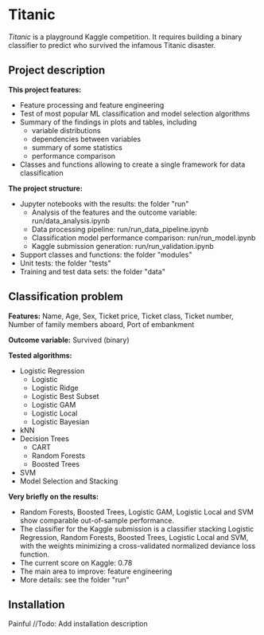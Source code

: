 # Titanic
*Titanic* is a playground Kaggle competition. It requires building a binary classifier to predict who survived the infamous Titanic disaster.


## Project description
**This project features:**
- Feature processing and feature engineering
- Test of most popular ML classification and model selection algorithms
- Summary of the findings in plots and tables, including
    + variable distributions
    + dependencies between variables
    + summary of some statistics
    + performance comparison
- Classes and functions allowing to create a single framework for data classification

**The project structure:**
- Jupyter notebooks with the results: the folder "run"
    + Analysis of the features and the outcome variable: run/data_analysis.ipynb
    + Data processing pipeline: run/run_data_pipeline.ipynb
    + Classification model performance comparison: run/run_model.ipynb
    + Kaggle submission generation: run/run_validation.ipynb
- Support classes and functions: the folder "modules"
- Unit tests: the folder "tests"
- Training and test data sets: the folder "data"


## Classification problem
**Features:** Name, Age, Sex, Ticket price, Ticket class, Ticket number, Number of family members aboard, Port of embankment

**Outcome variable:** Survived (binary)

**Tested algorithms:**
- Logistic Regression
    + Logistic
    + Logistic Ridge
    + Logistic Best Subset
    + Logistic GAM
    + Logistic Local
    + Logistic Bayesian
- kNN
- Decision Trees
    + CART
    + Random Forests
    + Boosted Trees
- SVM
- Model Selection and Stacking

**Very briefly on the results:**
- Random Forests, Boosted Trees, Logistic GAM, Logistic Local and SVM show comparable out-of-sample performance.
- The classifier for the Kaggle submission is a classifier stacking Logistic Regression, Random Forests, Boosted Trees, Logistic Local and SVM, with the weights minimizing a cross-validated normalized deviance loss function.
- The current score on Kaggle: 0.78
- The main area to improve: feature engineering
- More details: see the folder "run"


## Installation
Painful //Todo: Add installation description
